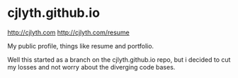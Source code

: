 cjlyth.github.io
================

http://cjlyth.com
http://cjlyth.com/resume

My public profile, things like resume and portfolio.


Well this started as a branch on the cjlyth.github.io repo, but i decided to cut my losses and not worry about the diverging code bases. 
